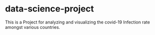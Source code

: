 # data-science-project
This is a Project for analyzing and visualizing the covid-19 Infection rate amongst various countries.
